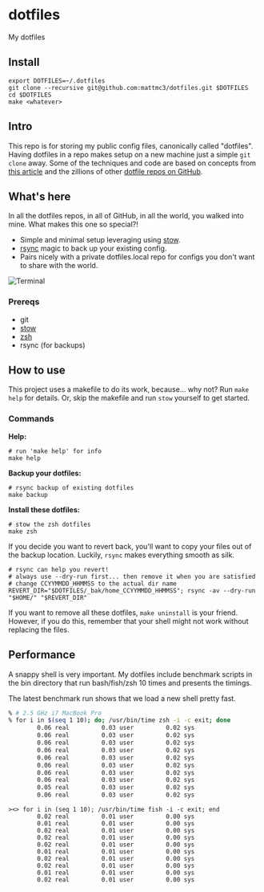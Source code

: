 # dotfiles

My dotfiles

## Install

```shell
export DOTFILES=~/.dotfiles
git clone --recursive git@github.com:mattmc3/dotfiles.git $DOTFILES
cd $DOTFILES
make <whatever>
```

## Intro

This repo is for storing my public config files, canonically called "dotfiles".
Having dotfiles in a repo makes setup on a new machine just a simple `git clone`
away. Some of the techniques and code are based on concepts from
[this article][dotfiles-getting-started] and the zillions of other
[dotfile repos on GitHub][github-dotfiles].

## What's here

In all the dotfiles repos, in all of GitHub, in all the world, you walked into
mine. What makes this one so special?!

- Simple and minimal setup leveraging using [stow][stow].
- [rsync][rsync] magic to back up your existing config.
- Pairs nicely with a private dotfiles.local repo for configs you don't want to
  share with the world.

![Terminal][terminal]

### Prereqs

- git
- [stow][stow]
- [zsh][zsh]
- rsync (for backups)

## How to use

This project uses a makefile to do its work, because... why not? Run
`make help` for details. Or, skip the makefile and run `stow` yourself to get
started.

### Commands

**Help:**

```shell
# run 'make help' for info
make help
```

**Backup your dotfiles:**

```shell
# rsync backup of existing dotfiles
make backup
```

**Install these dotfiles:**

```shell
# stow the zsh dotfiles
make zsh
```

If you decide you want to revert back, you'll want to copy your files
out of the backup location. Luckily, `rsync` makes everything smooth as silk.

```shell
# rsync can help you revert!
# always use --dry-run first... then remove it when you are satisfied
# change CCYYMMDD_HHMMSS to the actual dir name
REVERT_DIR="$DOTFILES/_bak/home_CCYYMMDD_HHMMSS"; rsync -av --dry-run "$HOME/" "$REVERT_DIR"
```

If you want to remove all these dotfiles, `make uninstall` is your friend.
However, if you do this, remember that your shell might not work without
replacing the files.

## Performance

A snappy shell is very important. My dotfiles include benchmark scripts in the
bin directory that run bash/fish/zsh 10 times and presents the timings.

The latest benchmark run shows that we load a new shell pretty fast.

```zsh
% # 2.5 GHz i7 MacBook Pro
% for i in $(seq 1 10); do; /usr/bin/time zsh -i -c exit; done
        0.06 real         0.03 user         0.02 sys
        0.06 real         0.03 user         0.02 sys
        0.06 real         0.03 user         0.02 sys
        0.06 real         0.03 user         0.02 sys
        0.06 real         0.03 user         0.02 sys
        0.06 real         0.03 user         0.02 sys
        0.06 real         0.03 user         0.02 sys
        0.06 real         0.03 user         0.02 sys
        0.05 real         0.03 user         0.02 sys
        0.06 real         0.03 user         0.02 sys
```

```fish
><> for i in (seq 1 10); /usr/bin/time fish -i -c exit; end
        0.02 real         0.01 user         0.00 sys
        0.01 real         0.01 user         0.00 sys
        0.02 real         0.01 user         0.00 sys
        0.02 real         0.01 user         0.00 sys
        0.02 real         0.01 user         0.00 sys
        0.01 real         0.01 user         0.00 sys
        0.02 real         0.01 user         0.00 sys
        0.02 real         0.01 user         0.00 sys
        0.01 real         0.01 user         0.00 sys
        0.02 real         0.01 user         0.00 sys
```

[dotfiles-getting-started]:  https://medium.com/@webprolific/getting-started-with-dotfiles-43c3602fd789#.vh7hhm6th
[fish]:                      https://fishshell.com/
[github-dotfiles]:           https://dotfiles.github.io/
[homebrew]:                  https://brew.sh
[rsync]:                     http://man7.org/linux/man-pages/man1/rsync.1.html
[stow]:                      https://www.gnu.org/software/stow/
[terminal]:                  https://raw.githubusercontent.com/mattmc3/dotfiles/resources/images/zsh_terminal.png
[zsh]:                       https://sourceforge.net/p/zsh/code/ci/master/tree/

